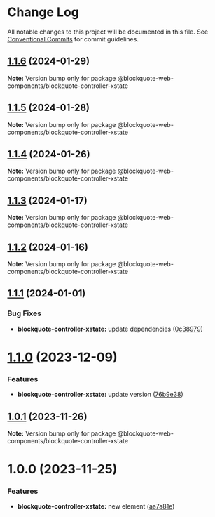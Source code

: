 # Change Log

All notable changes to this project will be documented in this file.
See [Conventional Commits](https://conventionalcommits.org) for commit guidelines.

## [1.1.6](https://github.com/oscarmarina/blockquote-web-components/compare/@blockquote-web-components/blockquote-controller-xstate@1.1.5...@blockquote-web-components/blockquote-controller-xstate@1.1.6) (2024-01-29)

**Note:** Version bump only for package @blockquote-web-components/blockquote-controller-xstate

## [1.1.5](https://github.com/oscarmarina/blockquote-web-components/compare/@blockquote-web-components/blockquote-controller-xstate@1.1.4...@blockquote-web-components/blockquote-controller-xstate@1.1.5) (2024-01-28)

**Note:** Version bump only for package @blockquote-web-components/blockquote-controller-xstate

## [1.1.4](https://github.com/oscarmarina/blockquote-web-components/compare/@blockquote-web-components/blockquote-controller-xstate@1.1.3...@blockquote-web-components/blockquote-controller-xstate@1.1.4) (2024-01-26)

**Note:** Version bump only for package @blockquote-web-components/blockquote-controller-xstate

## [1.1.3](https://github.com/oscarmarina/blockquote-web-components/compare/@blockquote-web-components/blockquote-controller-xstate@1.1.2...@blockquote-web-components/blockquote-controller-xstate@1.1.3) (2024-01-17)

**Note:** Version bump only for package @blockquote-web-components/blockquote-controller-xstate

## [1.1.2](https://github.com/oscarmarina/blockquote-web-components/compare/@blockquote-web-components/blockquote-controller-xstate@1.1.1...@blockquote-web-components/blockquote-controller-xstate@1.1.2) (2024-01-16)

**Note:** Version bump only for package @blockquote-web-components/blockquote-controller-xstate

## [1.1.1](https://github.com/oscarmarina/blockquote-web-components/compare/@blockquote-web-components/blockquote-controller-xstate@1.1.0...@blockquote-web-components/blockquote-controller-xstate@1.1.1) (2024-01-01)

### Bug Fixes

- **blockquote-controller-xstate:** update dependencies ([0c38979](https://github.com/oscarmarina/blockquote-web-components/commit/0c389792b6a0079fcf458f1ca03a0a32333be9aa))

# [1.1.0](https://github.com/oscarmarina/blockquote-web-components/compare/@blockquote-web-components/blockquote-controller-xstate@1.0.1...@blockquote-web-components/blockquote-controller-xstate@1.1.0) (2023-12-09)

### Features

- **blockquote-controller-xstate:** update version ([76b9e38](https://github.com/oscarmarina/blockquote-web-components/commit/76b9e38c44ab0fa15f0f3b74b5f4a7fad1c9f0ef))

## [1.0.1](https://github.com/oscarmarina/blockquote-web-components/compare/@blockquote-web-components/blockquote-controller-xstate@1.0.0...@blockquote-web-components/blockquote-controller-xstate@1.0.1) (2023-11-26)

**Note:** Version bump only for package @blockquote-web-components/blockquote-controller-xstate

# 1.0.0 (2023-11-25)

### Features

- **blockquote-controller-xstate:** new element ([aa7a81e](https://github.com/oscarmarina/blockquote-web-components/commit/aa7a81e5ad0b46686dbdf7b4b882e2d036ab8d75))
